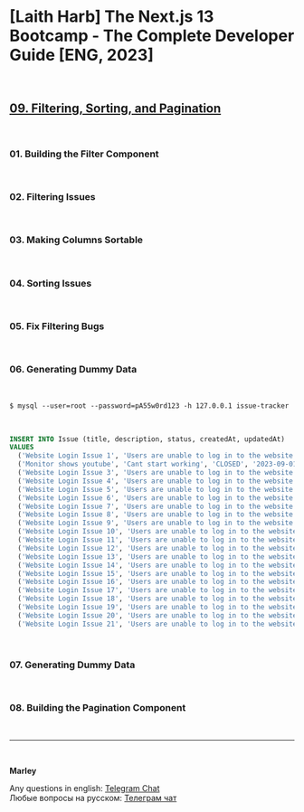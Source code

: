 # [Laith Harb] The Next.js 13 Bootcamp - The Complete Developer Guide [ENG, 2023]

<br/>

## [09. Filtering, Sorting, and Pagination](https://github.com/webmakaka/Next.js-Projects-Build-an-Issue-Tracker/pull/10)

<br/>

### 01. Building the Filter Component

<br/>

### 02. Filtering Issues

<br/>

### 03. Making Columns Sortable

<br/>

### 04. Sorting Issues

<br/>

### 05. Fix Filtering Bugs

<br/>

### 06. Generating Dummy Data

<br/>

```
$ mysql --user=root --password=pA55w0rd123 -h 127.0.0.1 issue-tracker
```

<br/>

```sql
INSERT INTO Issue (title, description, status, createdAt, updatedAt)
VALUES
  ('Website Login Issue 1', 'Users are unable to log in to the website 1', 'OPEN', '2023-09-01 10:00:00', '2023-09-01 12:00:00'),
  ('Monitor shows youtube', 'Cant start working', 'CLOSED', '2023-09-01 10:00:00', '2023-09-01 12:00:00'),
  ('Website Login Issue 3', 'Users are unable to log in to the website 3', 'IN_PROGRESS', '2023-09-01 10:00:00', '2023-09-01 12:00:00'),
  ('Website Login Issue 4', 'Users are unable to log in to the website 4', 'OPEN', '2023-09-01 10:00:00', '2023-09-01 12:00:00'),
  ('Website Login Issue 5', 'Users are unable to log in to the website 5', 'CLOSED', '2023-09-01 10:00:00', '2023-09-01 12:00:00'),
  ('Website Login Issue 6', 'Users are unable to log in to the website 6', 'IN_PROGRESS', '2023-09-01 10:00:00', '2023-09-01 12:00:00'),
  ('Website Login Issue 7', 'Users are unable to log in to the website 7', 'OPEN', '2023-09-01 10:00:00', '2023-09-01 12:00:00'),
  ('Website Login Issue 8', 'Users are unable to log in to the website 8', 'CLOSED', '2023-09-01 10:00:00', '2023-09-01 12:00:00'),
  ('Website Login Issue 9', 'Users are unable to log in to the website 9', 'IN_PROGRESS', '2023-09-01 10:00:00', '2023-09-01 12:00:00'),
  ('Website Login Issue 10', 'Users are unable to log in to the website 10', 'OPEN', '2023-09-01 10:00:00', '2023-09-01 12:00:00'),
  ('Website Login Issue 11', 'Users are unable to log in to the website 11', 'CLOSED', '2023-09-01 10:00:00', '2023-09-01 12:00:00'),
  ('Website Login Issue 12', 'Users are unable to log in to the website 12', 'IN_PROGRESS', '2023-09-01 10:00:00', '2023-09-01 12:00:00'),
  ('Website Login Issue 13', 'Users are unable to log in to the website 13', 'OPEN', '2023-09-01 10:00:00', '2023-09-01 12:00:00'),
  ('Website Login Issue 14', 'Users are unable to log in to the website 14', 'CLOSED', '2023-09-01 10:00:00', '2023-09-01 12:00:00'),
  ('Website Login Issue 15', 'Users are unable to log in to the website 15', 'OPEN', '2023-09-01 10:00:00', '2023-09-01 12:00:00'),
  ('Website Login Issue 16', 'Users are unable to log in to the website 16', 'CLOSED', '2023-09-01 10:00:00', '2023-09-01 12:00:00'),
  ('Website Login Issue 17', 'Users are unable to log in to the website 17', 'OPEN', '2023-09-01 10:00:00', '2023-09-01 12:00:00'),
  ('Website Login Issue 18', 'Users are unable to log in to the website 18', 'IN_PROGRESS', '2023-09-01 10:00:00', '2023-09-01 12:00:00'),
  ('Website Login Issue 19', 'Users are unable to log in to the website 19', 'CLOSED', '2023-09-01 10:00:00', '2023-09-01 12:00:00'),
  ('Website Login Issue 20', 'Users are unable to log in to the website 20', 'OPEN', '2023-09-01 10:00:00', '2023-09-01 12:00:00'),
  ('Website Login Issue 21', 'Users are unable to log in to the website 21', 'CLOSED', '2023-09-01 10:00:00', '2023-09-01 12:00:00');
```

<br/>

### 07. Generating Dummy Data

<br/>

### 08. Building the Pagination Component

<br/>

---

<br/>

**Marley**

Any questions in english: <a href="https://jsdev.org/chat/">Telegram Chat</a>  
Любые вопросы на русском: <a href="https://jsdev.ru/chat/">Телеграм чат</a>
